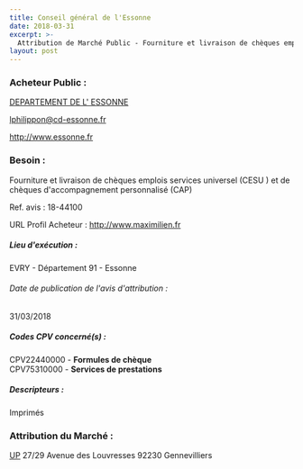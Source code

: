 ```yaml
---
title: Conseil général de l'Essonne
date: 2018-03-31
excerpt: >-
  Attribution de Marché Public - Fourniture et livraison de chèques emplois services universel (CESU ) et de chèques d'accompagnement personnalisé (CAP)
layout: post
---
```


### Acheteur Public : 
<a href="/acheteur-33/siren-229102280"> DEPARTEMENT DE L' ESSONNE</a><br/>



lphilippon@cd-essonne.fr


http://www.essonne.fr
### Besoin :

Fourniture et livraison de chèques emplois services universel (CESU ) et de chèques d'accompagnement personnalisé (CAP)

Ref. avis : 18-44100

URL Profil Acheteur : http://www.maximilien.fr

##### Lieu d'exécution :

EVRY - Département 91 - Essonne

###### Date de publication de l'avis d'attribution : 
31/03/2018

##### Codes CPV concerné(s) :
CPV22440000 - **Formules de chèque** <br/>
CPV75310000 - **Services de prestations** <br/>

##### Descripteurs :
Imprimés <br/>

### Attribution du Marché :
<a href="/entreprise-267/siren-642044366"> UP</a>    27/29 Avenue des Louvresses 92230 Gennevilliers <br/>
